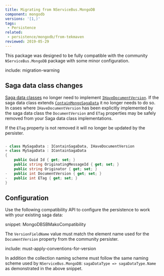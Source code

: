 ```yaml
---
title: Migrating from NServiceBus.MongoDB
component: mongodb
versions: '[1,)'
tags:
 - Persistence
related:
 - persistence/mongodb/from-tekmaven
reviewed: 2019-05-29
---
```


This package was designed to be fully compatible with the community `NServiceBus.MongoDB` package with some minor configuration.

include: migration-warning

## Saga data class changes

[Saga data classes](nservicebus/sagas/#long-running-means-stateful) no longer need to implement [`IHaveDocumentVersion`](https://github.com/sbmako/NServiceBus.MongoDB#sagas). If the saga data class extends [`ContainMongoSagaData`](https://github.com/sbmako/NServiceBus.MongoDB#sagas) it no longer needs to do so. In cases where `IHaveDocumentVersion` has been explicitly implemented by the saga data class the `DocumentVersion` and `ETag` properties may be safely removed from your Saga data class implementations.

If the `ETag` property is not removed it will no longer be updated by the persister.

```c#

- class MySagaData : IContainSagaData, IHaveDocumentVersion
+ class MySagaData : IContainSagaData
{
	public Guid Id { get; set; }
	public string OriginatingMessageId { get; set; }
	public string Originator { get; set; }
-   public int DocumentVersion { get; set; }
-   public int ETag { get; set; }
}

```

## Configuration

Use the following compatibility API to configure the persistence to work with your existing saga data:

snippet: MongoDBSBMakoCompatibility

The `VersionFieldName` value must match the element name used for the `DocumentVersion` property from the community persister.

include: must-apply-conventions-for-version

In addition the collection naming scheme must follow the same naming scheme used by `NServiceBus.MongoDB`: `sagaDataType => sagaDataType.Name` as demonstrated in the above snippet.